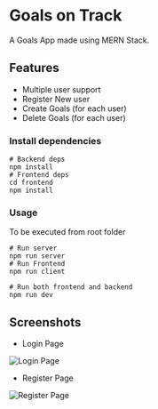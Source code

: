 # Goals on Track

A Goals App made using MERN Stack.

## Features

- Multiple user support
- Register New user
- Create Goals (for each user)
- Delete Goals (for each user)

### Install dependencies

```
# Backend deps
npm install
# Frontend deps
cd frontend
npm install
```

### Usage

To be executed from root folder

```
# Run server
npm run server
# Run Frontend
npm run client

# Run both frontend and backend
npm run dev
```

## Screenshots

- Login Page

![Login Page](https://i.imgur.com/ftsBfUk.png)

- Register Page

![Register Page](https://i.imgur.com/NykRIYc.png)
